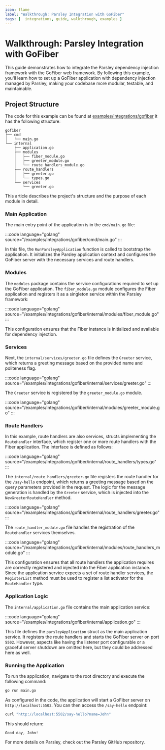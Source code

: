 ```yaml
---
icon: flame
label: "Walkthrough: Parsley Integration with GoFiber"
tags: [  integrations, guide, walkthrough, examples ]
---
```

# Walkthrough: Parsley Integration with GoFiber

This guide demonstrates how to integrate the Parsley dependency injection framework with the GoFiber web framework. By following this example, you'll learn how to set up a GoFiber application with dependency injection managed by Parsley, making your codebase more modular, testable, and maintainable.

## Project Structure

The code for this example can be found at [examples/integrations/gofiber](https://github.com/matzefriedrich/parsley-docs/tree/main/examples/integrations/gofiber) it has the following structure:

```text
gofiber
├── cmd
│   └── main.go
└── internal
    ├── application.go
    ├── modules
    │   ├── fiber_module.go
    │   ├── greeter_module.go
    │   └── route_handlers_module.go
    ├── route_handlers
    │   ├── greeter.go
    │   └── types.go
    └── services
        └── greeter.go
```

This article describes the project's structure and the purpose of each module in detail.

### Main Application

The main entry point of the application is in the `cmd/main.go` file:

:::code language="golang" source="/examples/integrations/gofiber/cmd/main.go" :::

In this file, the `RunParsleyApplication` function is called to bootstrap the application. It initializes the Parsley application context and configures the GoFiber server with the necessary services and route handlers.

### Modules

The `modules` package contains the service configurations required to set up the GoFiber application. The `fiber_module.go` module configures the Fiber application and registers it as a singleton service within the Parsley framework:

:::code language="golang" source="/examples/integrations/gofiber/internal/modules/fiber_module.go" :::

This configuration ensures that the Fiber instance is initialized and available for dependency injection.

### Services

Next, the `internal/services/greeter.go` file defines the `Greeter` service, which returns a greeting message based on the provided name and politeness flag.

:::code language="golang" source="/examples/integrations/gofiber/internal/services/greeter.go" :::

The `Greeter` service is registered by the `greeter_module.go` module.

:::code language="golang" source="/examples/integrations/gofiber/internal/modules/greeter_module.go" :::


### Route Handlers

In this example, route handlers are also services, structs implementing the `RouteHandler` interface, which register one or more route handlers with the Fiber application. The interface is defined as follows:

:::code language="golang" source="/examples/integrations/gofiber/internal/route_handlers/types.go" :::

The `internal/route_handlers/greeter.go` file registers the route handler for the `/say-hello` endpoint, which returns a greeting message based on the query parameters provided in the request. The logic for the message generation is handled by the `Greeter` service, which is injected into the `NewGreeterRouteHandler` method.

:::code language="golang" source="/examples/integrations/gofiber/internal/route_handlers/greeter.go" :::

The `route_handler_module.go` file handles the registration of the `RouteHandler` services themselves.

:::code language="golang" source="/examples/integrations/gofiber/internal/modules/route_handlers_module.go" :::

This configuration ensures that all route handlers the application requires are correctly registered and injected into the Fiber application instance. Since the application service expects a set of route handler services, the `RegisterList` method must be used to register a list activator for the `RouteHandler` type.


### Application Logic

The `internal/application.go` file contains the main application service:

:::code language="golang" source="/examples/integrations/gofiber/internal/application.go" :::

This file defines the `parsleyApplication` struct as the main application service. It registers the route handlers and starts the GoFiber server on port `5502`. However, aspects like having the listener port configurable or a graceful server shutdown are omitted here, but they could be addressed here as well.

### Running the Application

To run the application, navigate to the root directory and execute the following command:

```sh
go run main.go
```

As configured in the code, the application will start a GoFiber server on `http://localhost:5502`. You can then access the `/say-hello` endpoint:

```sh
curl "http://localhost:5502/say-hello?name=John"
```

This should return:

```text
Good day, John!
```

For more details on Parsley, check out the Parsley GitHub repository.